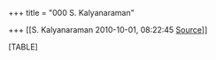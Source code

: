 +++
title = "000 S. Kalyanaraman"

+++
[[S. Kalyanaraman	2010-10-01, 08:22:45 [Source](https://groups.google.com/g/bvparishat/c/PidqJzIF73g)]]



[TABLE]

  

  

  

